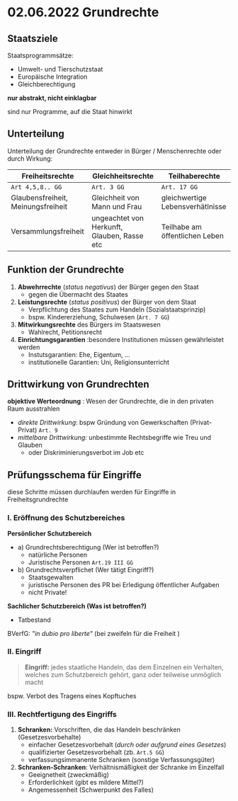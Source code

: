 # 02.06.2022 Grundrechte

## Staatsziele

Staatsprogrammsätze:

- Umwelt- und Tierschutzstaat
- Europäische Integration
- Gleichberechtigung

**nur abstrakt, nicht einklagbar**

sind nur Programme, auf die Staat hinwirkt

## Unterteilung

Unterteilung der Grundrechte entweder in Bürger / Menschenrechte oder durch Wirkung:

| Freiheitsrechte                    | Gleichheitsrechte                           | Teilhaberechte                   |
| ---------------------------------- | ------------------------------------------- | -------------------------------- |
| `Art 4,5,8.. GG`                   | `Art. 3 GG`                                 | `Art. 17 GG`                     |
| Glaubensfreiheit, Meinungsfreiheit | Gleichheit von Mann und Frau                | gleichwertige Lebensverhätlnisse |
| Versammlungsfreiheit               | ungeachtet von Herkunft, Glauben, Rasse etc | Teilhabe am öffentlichen Leben   |

## Funktion der Grundrechte

1. **Abwehrrechte** (*status negativus*) der Bürger gegen den Staat
    - gegen die Übermacht des Staates
2. **Leistungsrechte** (*status positivus*) der Bürger von dem Staat
    - Verpflichtung des Staates zum Handeln (Sozialstaatsprinzip)
    - bspw. Kindererziehung, Schulwesen (`Art. 7 GG`)
3. **Mitwirkungsrechte** des Bürgers im Staatswesen
    - Wahlrecht, Petitionsrecht
4. **Einrichtungsgarantien** :besondere Institutionen müssen gewährleistet werden
    - Instutsgarantien: Ehe, Eigentum, ...
    - institutionelle Garantien: Uni, Religionsunterricht



## Drittwirkung von Grundrechten

**objektive Werteordnung** : Wesen der Grundrechte, die in den privaten Raum ausstrahlen 

- *direkte Drittwirkung*: bspw Gründung von Gewerkschaften (Privat-Privat) `Art. 9`
- *mittelbare Drittwirkung:* unbestimmte Rechtsbegriffe wie Treu und Glauben
    - oder Diskriminierungsverbot im Job etc

## Prüfungsschema für Eingriffe

diese Schritte müssen durchlaufen werden für Eingriffe in Freiheitsgrundrechte

### I. Eröffnung des Schutzbereiches

**Persönlicher Schutzbereich** 

- a) Grundrechtsberechtigung (Wer ist betroffen?)
    - natürliche Personen
    - Juristische Personen `Art.19 III GG`
- b) Grundrechtsverpflichet (Wer tätigt Eingriff?)
    - Staatsgewalten
    - juristische Personen des PR bei Erledigung öffentlicher Aufgaben
    - nicht Private!

**Sachlicher Schutzbereich (Was ist betroffen?)**

- Tatbestand

BVerfG: *"in dubio pro liberte"* (bei zweifeln für die Freiheit )

### II. Eingriff

> **Eingriff:** jedes staatliche Handeln, das dem Einzelnen ein Verhalten, welches zum Schutzbereich gehört, ganz oder teilweise unmöglich macht

bspw. Verbot des Tragens eines Kopftuches

### III. Rechtfertigung des Eingriffs

1. **Schranken:** Vorschriften, die das Handeln beschränken (Gesetzesvorbehalte)
    - einfacher Gesetzesvorbehalt (*durch oder aufgrund eines Gesetzes*)
    - qualifizierter Gesetzesvorbehalt (zb. `Art.5 GG`)
    - verfassungsimmanente Schranken (sonstige Verfassungsgüter)
2. **Schranken-Schranken**: Verhältnismäßigkeit der Schranke im Einzelfall
    - Geeignetheit (zweckmäßig)
    - Erforderlichkeit (gibt es mildere Mittel?)
    - Angemessenheit (Schwerpunkt des Falles)

